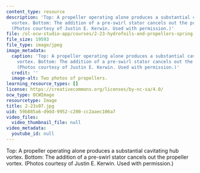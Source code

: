```yaml
---
content_type: resource
description: 'Top: A propeller operating alone produces a substantial cavitating hub
  vortex. Bottom: The addition of a pre-swirl stator cancels out the propeller vortex.
  (Photos courtesy of Justin E. Kerwin. Used with permission.)'
file: /ol-ocw-studio-app/courses/2-23-hydrofoils-and-propellers-spring-2007/59b885a6d9dd9952c200cc2aaec106a7_2-23s07.jpg
file_size: 19593
file_type: image/jpeg
image_metadata:
  caption: 'Top: A propeller operating alone produces a substantial cavitating hub
    vortex. Bottom: The addition of a pre-swirl stator cancels out the propeller vortex.
    (Photos courtesy of Justin E. Kerwin. Used with permission.)'
  credit: ''
  image-alt: Two photos of propellers.
learning_resource_types: []
license: https://creativecommons.org/licenses/by-nc-sa/4.0/
ocw_type: OCWImage
resourcetype: Image
title: 2-23s07.jpg
uid: 59b885a6-d9dd-9952-c200-cc2aaec106a7
video_files:
  video_thumbnail_file: null
video_metadata:
  youtube_id: null
---
```

Top: A propeller operating alone produces a substantial cavitating hub vortex. Bottom: The addition of a pre-swirl stator cancels out the propeller vortex. (Photos courtesy of Justin E. Kerwin. Used with permission.)